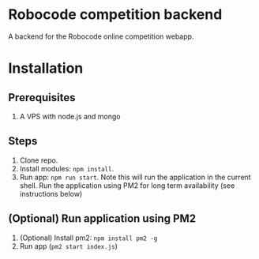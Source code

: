 # Robocode competition backend
A backend for the Robocode online competition webapp.

# Installation

## Prerequisites
1. A VPS with node.js and  mongo

## Steps
1. Clone repo.
2. Install modules: ```npm install```.
3. Run app: ```npm run start```. Note this will run the application in the current shell. Run the application using PM2 for long term availability (see instructions below)

## (Optional) Run application using PM2
1. (Optional) Install pm2: ```npm install pm2 -g```
2. Run app (```pm2 start index.js```)
